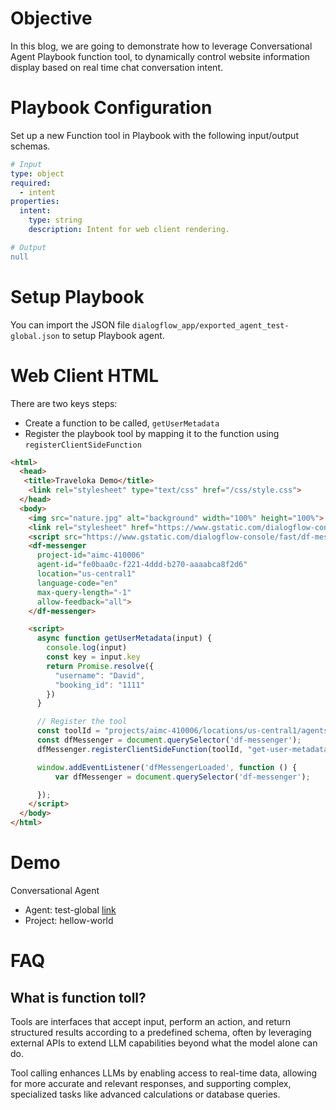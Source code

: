 # Objective

In this blog, we are going to demonstrate how to leverage Conversational Agent Playbook function tool, to dynamically control website information display based on real time chat conversation intent.


# Playbook Configuration

Set up a new Function tool in Playbook with the following input/output schemas.

```yaml
# Input
type: object
required:
  - intent
properties:
  intent:
    type: string
    description: Intent for web client rendering.

# Output
null
```

# Setup Playbook

You can import the JSON file `dialogflow_app/exported_agent_test-global.json` to setup Playbook agent.



# Web Client HTML

There are two keys steps:
- Create a function to be called, `getUserMetadata`
- Register the playbook tool by mapping it to the function using `registerClientSideFunction`

```html
<html>
  <head>
   <title>Traveloka Demo</title>
    <link rel="stylesheet" type="text/css" href="/css/style.css">
  </head>
  <body>
    <img src="nature.jpg" alt="background" width="100%" height="100%">
    <link rel="stylesheet" href="https://www.gstatic.com/dialogflow-console/fast/df-messenger/prod/v1/themes/df-messenger-default.css">
    <script src="https://www.gstatic.com/dialogflow-console/fast/df-messenger/prod/v1/df-messenger.js"></script>
    <df-messenger
      project-id="aimc-410006"
      agent-id="fe0baa0c-f221-4ddd-b270-aaaabca8f2d6"
      location="us-central1"
      language-code="en"
      max-query-length="-1"
      allow-feedback="all">
    </df-messenger>

    <script>
      async function getUserMetadata(input) {
        console.log(input)
        const key = input.key
        return Promise.resolve({
          "username": "David",
          "booking_id": "1111"
        })
      }

      // Register the tool
      const toolId = "projects/aimc-410006/locations/us-central1/agents/fe0baa0c-f221-4ddd-b270-aaaabca8f2d6/tools/4b753634-a923-4b5d-bf68-108a27aa2bd0"
      const dfMessenger = document.querySelector('df-messenger');
      dfMessenger.registerClientSideFunction(toolId, "get-user-metadata", getUserMetadata)

      window.addEventListener('dfMessengerLoaded', function () {
          var dfMessenger = document.querySelector('df-messenger');

      });
    </script>
  </body>
</html>


```

# Demo

Conversational Agent
- Agent: test-global [link](https://dialogflow.cloud.google.com/v2/projects/hello-world-418507/locations/global/agents/75e7c898-526d-4789-8405-b496df0bf214)
- Project: hellow-world


# FAQ

## What is function toll?
Tools are interfaces that accept input, perform an action, and return structured results according to a predefined schema, often by leveraging external APIs to extend LLM capabilities beyond what the model alone can do.

Tool calling enhances LLMs by enabling access to real-time data, allowing for more accurate and relevant responses, and supporting complex, specialized tasks like advanced calculations or database queries.
